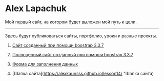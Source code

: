 # Alex Lapachuk

Мой первый сайт, на котором будет выложен мой путь к цели. 

-------------------------  

Здесь будут публиковаться сайты, портфолио, уроки и разные проекты.


1. [Сайт созданный при помощи boostrap 3.3.7 ](alexkaunsss.github.io/lesson8/ "Сайт созданный при помощи boostrap 3.3.7")

2. [Полноценный сайт созданный при помощи boostrap 3.3.7](alexkaunsss.github.io/lesson12/ "Полноценный сайт созданный при помощи boostrap 3.3.7")

3. [Форма для заполнения данных](alexkaunsss.github.io/lesson13/ "Форма для заполнения данных")

4. [Шапка сайта](https://alexkaunsss.github.io/lesson14/ "Шапка сайта)
